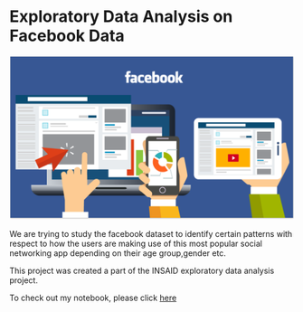 # Exploratory Data Analysis on Facebook Data
![enter image description here](https://github.com/Kanvigoyal/EDA-on-Facebook-data/blob/main/v2.4-CPA_1019_1.png?raw=true)

We are trying to study the facebook dataset to identify certain patterns with respect to how the users are making use of this most popular social networking app depending on their age group,gender etc.

This project was created a part of the INSAID exploratory data analysis project.

To check out my notebook, please click [here](https://github.com/Kanvigoyal/EDA-on-Facebook-data/blob/main/EDA%20on%20facebook%20data.ipynb)

